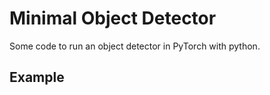 # Minimal Object Detector


Some code to run an object detector in PyTorch with python.


## Example

